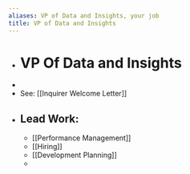 ```yaml
---
aliases: VP of Data and Insights, your job
title: VP of Data and Insights
---
```


- # VP Of Data and Insights
-
- See: [[Inquirer Welcome Letter]]
- ## Lead Work:
	- [[Performance Management]]
	- [[Hiring]]
	- [[Development Planning]]
	-